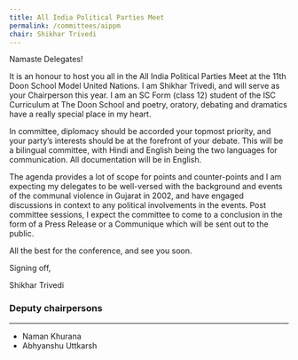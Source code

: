```yaml
---
title: All India Political Parties Meet
permalink: /committees/aippm
chair: Shikhar Trivedi
---
```


Namaste Delegates!

It is an honour to host you all in the All India Political Parties Meet at the 11th Doon School Model United Nations. I am Shikhar Trivedi, and will serve as your Chairperson this year. I am an SC Form (class 12) student of the ISC Curriculum at The Doon School and poetry, oratory, debating and dramatics have a really special place in my heart.

In committee, diplomacy should be accorded your topmost priority, and your party’s interests should be at the forefront of your debate. This will be a bilingual committee, with Hindi and English being the two languages for communication. All documentation will be in English.

The agenda provides a lot of scope for points and counter-points and I am expecting my delegates to be well-versed with the background and events of the communal violence in Gujarat in 2002, and have engaged discussions in context to any political involvements in the events. Post committee sessions, I expect the committee to come to a conclusion in the form of a Press Release or a Communique which will be sent out to the public.

All the best for the conference, and see you soon.

Signing off,

Shikhar Trivedi


### Deputy chairpersons
<hr>

- Naman Khurana
- Abhyanshu Uttkarsh
